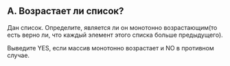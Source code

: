 ## A. Возрастает ли список?

Дан список. Определите, является ли он монотонно возрастающим(то есть верно ли, что каждый элемент этого списка больше предыдущего).

Выведите YES, если массив монотонно возрастает и NO в противном случае.


